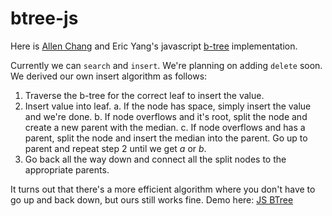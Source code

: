 # btree-js
Here is [Allen Chang](https://allendevelops.wordpress.com) and Eric Yang's javascript [b-tree](https://en.wikipedia.org/wiki/B-tree) implementation.

Currently we can `search` and `insert`. We're planning on adding `delete` soon. We derived our own insert algorithm as follows:

1. Traverse the b-tree for the correct leaf to insert the value.
2. Insert value into leaf.
  a. If the node has space, simply insert the value and we're done.
  b. If node overflows and it's root, split the node and create a new parent with the median.
  c. If node overflows and has a parent, split the node and insert the median into the parent. Go up to parent and repeat step 2 until we get *a* or *b*.
3. Go back all the way down and connect all the split nodes to the appropriate parents.

It turns out that there's a more efficient algorithm where you don't have to go up and back down, but ours still works fine. Demo here: [JS BTree](http://yangez.github.io/btree-js/)

